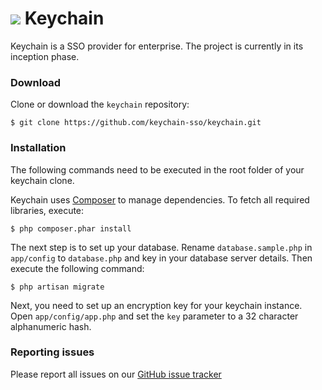 # ![](https://avatars3.githubusercontent.com/u/7920184?s=32) Keychain

Keychain is a SSO provider for enterprise. The project is currently in its inception phase.

### Download

Clone or download the `keychain` repository:

```
$ git clone https://github.com/keychain-sso/keychain.git
```

### Installation

The following commands need to be executed in the root folder of your keychain clone.

Keychain uses [Composer](https://getcomposer.org/) to manage dependencies. To fetch all required libraries, execute:
```
$ php composer.phar install
```

The next step is to set up your database. Rename `database.sample.php` in `app/config` to `database.php` and key in your database server details. Then execute the following command:
```
$ php artisan migrate
```

Next, you need to set up an encryption key for your keychain instance. Open `app/config/app.php` and set the `key` parameter to a 32 character alphanumeric hash.

### Reporting issues

Please report all issues on our [GitHub issue tracker](https://github.com/keychain-sso/keychain/issues)
